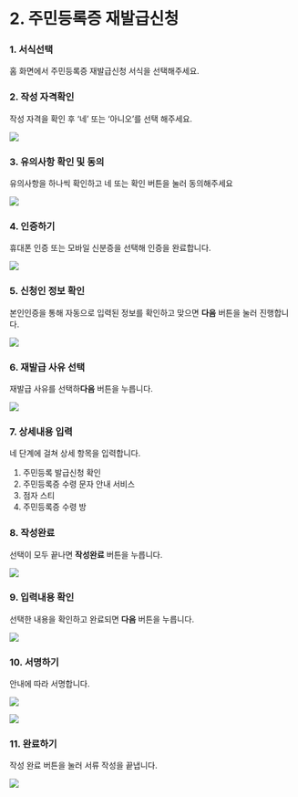 # 2. 주민등록증 재발급신청

### 1. 서식선택

홈 화면에서 주민등록증 재발급신청 서식을 선택해주세요.

### 2. 작성 자격확인

작성 자격을 확인 후 ‘네’ 또는 ‘아니오’를 선택 해주세요.

![](<../../.gitbook/assets/image (3) (1) (1) (1).png>)

### 3. 유의사항 확인 및 동의

유의사항을 하나씩 확인하고 네 또는 확인 버튼을 눌러 동의해주세요

![](../../.gitbook/assets/공통\_유의사항4.png)

### 4. 인증하기

휴대폰 인증 또는 모바일 신분증을 선택해 인증을 완료합니다.

![](<../../.gitbook/assets/image (3).png>)

### 5. 신청인 정보 확인 <a href="#4." id="4."></a>

본인인증을 통해 자동으로 입력된 정보를 확인하고 맞으면 **다음** 버튼을 눌러 진행합니다.

![](<../../.gitbook/assets/image (6) (1).png>)

### 6. 재발급 사유 선택 <a href="#4." id="4."></a>

재발급 사유를 선택하**다음** 버튼을 누릅니다.

![](<../../.gitbook/assets/image (8) (1).png>)

### 7. 상세내용 입력 <a href="#4." id="4."></a>

네 단계에 걸쳐 상세 항목을 입력합니다.

1. 주민등록 발급신청 확인
2. 주민등록증 수령 문자 안내 서비스
3. 점자 스티
4. 주민등록증 수령 방

### 8. 작성완료 <a href="#4." id="4."></a>

선택이 모두 끝나면 **작성완료** 버튼을 누릅니다.

![](<../../.gitbook/assets/image (1) (1).png>)

### 9. 입력내용 확인 <a href="#4." id="4."></a>

선택한 내용을 확인하고 완료되면 **다음** 버튼을 누릅니다.

![](<../../.gitbook/assets/image (3) (1).png>)

### 10. 서명하기

안내에 따라 서명합니다.

![](<../../.gitbook/assets/image (9) (1) (1).png>)

![](<../../.gitbook/assets/image (2).png>)

### 11. 완료하기

작성 완료 버튼을 눌러 서류 작성을 끝냅니다.

![](<../../.gitbook/assets/image (4).png>)
